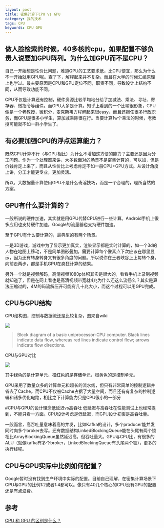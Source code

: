 ```yaml
---
layout: post
title: 密集计算下CPU vs GPU
category: 我的技术
tags: CPU
keywords: CPU GPU
---
```


## 做人脸检索的时候，40多核的cpu，如果配置不够负责人说要加GPU阵列。为什么加GPU而不是CPU？

自己一开始想是性价比问题，难道GPU的工艺要求低，比CPU便宜，那么为什么不一开始就用GPU呢。查了下，解释起来并不复杂。而且在大学的时候汇编原理上也学过。最主要原因是CPU和GPU定位不同，职责不同，导致设计上结构不同，从而导致功能不同。

CPU不仅是计算还有控制，硬件资源比较平均地分给了加减法、乘法、寻址、寄存器、微指令等组件。而GPU大多是计算。知乎上看到的一个比喻很形象，CPU像是一个老教授，微积分，麦克斯韦方程解起来很easy，而且还担任很多行政职务，而GPU是很多小学生，算加减乘除很在行。当要计算1w个乘法的时候，老教授可能就不如一群小学生了。

## 有必要加强CPU的浮点运算能力？
既然CPU计算不行（与GPU相比）为什么不增加这方便的能力？主要还是因为分工问题。作为一个处理器来讲，大多数面对的场景不是密集计算的，可以加，但是价钱肯定上来了，而且从性价比上考虑肯定不如一般CPU+GPU方式。从设计角度上讲，分工才能更专业，更加灵活。

所以，大数据量计算使用GPU不是什么奇淫技巧，而是一个合理的，理所当然的方案。

## GPU有什么要计算的？
一般所说的硬件加速，其实就是用GPU代替CPU进行一些计算。Android手机上很多应用也支持硬件加速，Google的流量器也支持硬件加速。

至于GPU有什么要计算的，最典型的有两个场景。

一是3D游戏，游戏中为了显示更加真实，渲染显示都是实时计算的，如一个3d的人物在地图上移动，不是简单图形叠加，需要计算每个像素点下次应该在哪里显示，因为还有转身转身又有很多角度的问题。所以说你在王者峡谷上上每转个身，向前走两步，都是手机GPU在疯狂计算的结果。

另外一个就是视频解码，高清视频1080p体积其实是很大的，看看手机上录制视频就知道了，但是在网上看也是高清视频带宽就4兆为什么还这么流畅么？其实是算法压缩过的，4M的码流解压开可能有几十兆大小，而这个过程可以用GPU完成。

## CPU与GPU结构
CPU结构图，控制与数据流还是比较复杂，图来自wiki

<img src="https://upload.wikimedia.org/wikipedia/commons/thumb/d/d8/ABasicComputer.gif/370px-ABasicComputer.gif" />

>Block diagram of a basic uniprocessor-CPU computer. Black lines indicate data flow, whereas red lines indicate control flow; arrows indicate flow directions.

CPU与GPU对比

<img src="https://pic2.zhimg.com/918367f36e34c18dc1f92bd16760dae1_b.jpg" />

其中绿色的是计算单元，橙红色的是存储单元，橙黄色的是控制单元。

GPU采用了数量众多的计算单元和超长的流水线，但只有非常简单的控制逻辑并省去了Cache。而CPU不仅被Cache占据了大量空间，而且还有有复杂的控制逻辑和诸多优化电路，相比之下计算能力只是CPU很小的一部分

#CPU与GPU的设计理念低延迟vs高吞吐
低延迟与高吞吐在性能测试上也经常提到，不能只看一方面。CPU设计考虑是低延迟，而GPU设计初衷是高吞吐量。

一般而言，高吞吐量意味着高的并发，比如Kafka的设计，多个producer能并发同时向多个broker去写。还有数据结构LinkedBlockingQueue能在头尾有两个锁相比ArrayBlockingQueue虽然延迟高，但吞吐量大。GPU与CPU比，有很多的ALU（就像kafka有多个broker，LinkedBlockingQueue有头尾两个锁），更多的执行线程。


## CPU与GPU实际中比例如何配置？
Google暂时没有找到生产环境中实际的配置。目前自己理解，在密集计算场景下CPU与GPU的比例1:2或者1:4都可以。像只有40几个核心的CPU没有GPU的配置还是有点浪费。

## 参考
[CPU 和 GPU 的区别是什么？](https://www.zhihu.com/question/19903344)
